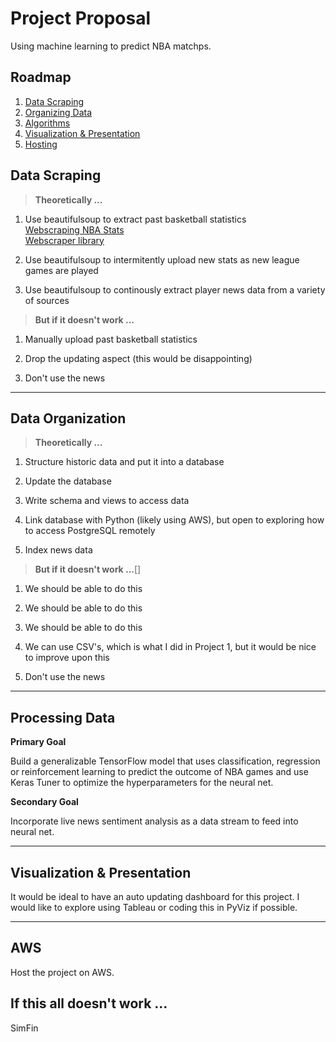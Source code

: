 # **Project Proposal**
Using machine learning to predict NBA matchps. 

## **Roadmap**
1. [Data Scraping](#Data-Scraping)
1. [Organizing Data](#Data-Organization)
1. [Algorithms](#Processing-Data)
1. [Visualization & Presentation](#Visualization-&-Presentations)
1. [Hosting](#AWS)


## **Data Scraping**

>**Theoretically ...**
1. Use beautifulsoup to extract past basketball statistics \
 [Webscraping NBA Stats](!https://towardsdatascience.com/web-scraping-nba-stats-4b4f8c525994)\
 [Webscraper library](!https://pypi.org/project/basketball-reference-web-scraper/)

1. Use beautifulsoup to intermitently upload new stats as new league games are played

1. Use beautifulsoup to continously extract player news data from a variety of sources

>**But if it doesn't work ...**

1. Manually upload past basketball statistics

2. Drop the updating aspect (this would be disappointing)

3. Don't use the news

---

## **Data Organization**

>**Theoretically ...**
1. Structure historic data and put it into a database

1. Update the database

1. Write schema and views to access data

1. Link database with Python (likely using AWS), but open to exploring how to access PostgreSQL remotely

1. Index news data

>**But if it doesn't work ...**[]
1. We should be able to do this

1. We should be able to do this

1. We should be able to do this

1. We can use CSV's, which is what I did in Project 1, but it would be nice to improve upon this

1. Don't use the news
---
## **Processing Data**

**Primary Goal**

Build a generalizable TensorFlow model that uses classification, regression or reinforcement learning to predict the outcome of NBA games and use Keras Tuner to optimize the hyperparameters for the neural net.

**Secondary Goal** 

Incorporate live news sentiment analysis as a data stream to feed into neural net.

---
## **Visualization & Presentation**

It would be ideal to have an auto updating dashboard for this project. I would like to explore using Tableau or coding this in PyViz if possible.

---
## **AWS**

Host the project on AWS.






## **If this all doesn't work ...**
 SimFin 
